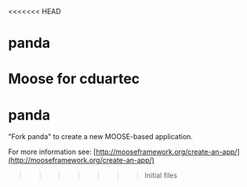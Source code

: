 <<<<<<< HEAD
# panda
Moose for cduartec
=======
panda
=====

"Fork panda" to create a new MOOSE-based application.

For more information see: [http://mooseframework.org/create-an-app/](http://mooseframework.org/create-an-app/)
>>>>>>> Initial files
